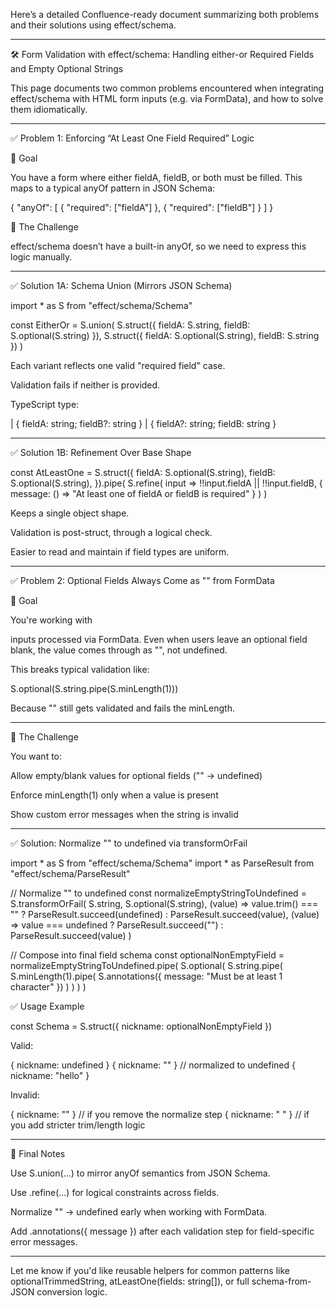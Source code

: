 Here’s a detailed Confluence-ready document summarizing both problems and their solutions using effect/schema.


---

🛠 Form Validation with effect/schema: Handling either-or Required Fields and Empty Optional Strings

This page documents two common problems encountered when integrating effect/schema with HTML form inputs (e.g. via FormData), and how to solve them idiomatically.


---

✅ Problem 1: Enforcing “At Least One Field Required” Logic

📌 Goal

You have a form where either fieldA, fieldB, or both must be filled. This maps to a typical anyOf pattern in JSON Schema:

{
  "anyOf": [
    { "required": ["fieldA"] },
    { "required": ["fieldB"] }
  ]
}

🧨 The Challenge

effect/schema doesn’t have a built-in anyOf, so we need to express this logic manually.


---

✅ Solution 1A: Schema Union (Mirrors JSON Schema)

import * as S from "effect/schema/Schema"

const EitherOr = S.union(
  S.struct({ fieldA: S.string, fieldB: S.optional(S.string) }),
  S.struct({ fieldA: S.optional(S.string), fieldB: S.string })
)

Each variant reflects one valid "required field" case.

Validation fails if neither is provided.

TypeScript type:

| { fieldA: string; fieldB?: string }
| { fieldA?: string; fieldB: string }



---

✅ Solution 1B: Refinement Over Base Shape

const AtLeastOne = S.struct({
  fieldA: S.optional(S.string),
  fieldB: S.optional(S.string),
}).pipe(
  S.refine(
    input => !!input.fieldA || !!input.fieldB,
    { message: () => "At least one of fieldA or fieldB is required" }
  )
)

Keeps a single object shape.

Validation is post-struct, through a logical check.

Easier to read and maintain if field types are uniform.



---

✅ Problem 2: Optional Fields Always Come as "" from FormData

📌 Goal

You're working with <form> inputs processed via FormData. Even when users leave an optional field blank, the value comes through as "", not undefined.

This breaks typical validation like:

S.optional(S.string.pipe(S.minLength(1)))

Because "" still gets validated and fails the minLength.


---

🧨 The Challenge

You want to:

Allow empty/blank values for optional fields ("" → undefined)

Enforce minLength(1) only when a value is present

Show custom error messages when the string is invalid



---

✅ Solution: Normalize "" to undefined via transformOrFail

import * as S from "effect/schema/Schema"
import * as ParseResult from "effect/schema/ParseResult"

// Normalize "" to undefined
const normalizeEmptyStringToUndefined = S.transformOrFail(
  S.string,
  S.optional(S.string),
  (value) => value.trim() === "" 
    ? ParseResult.succeed(undefined) 
    : ParseResult.succeed(value),
  (value) => value === undefined 
    ? ParseResult.succeed("") 
    : ParseResult.succeed(value)
)

// Compose into final field schema
const optionalNonEmptyField = normalizeEmptyStringToUndefined.pipe(
  S.optional(
    S.string.pipe(
      S.minLength(1).pipe(
        S.annotations({ message: "Must be at least 1 character" })
      )
    )
  )
)

✅ Usage Example

const Schema = S.struct({
  nickname: optionalNonEmptyField
})

Valid:

{ nickname: undefined }
{ nickname: "" }  // normalized to undefined
{ nickname: "hello" }

Invalid:

{ nickname: "" }  // if you remove the normalize step
{ nickname: " " } // if you add stricter trim/length logic


---

🧪 Final Notes

Use S.union(...) to mirror anyOf semantics from JSON Schema.

Use .refine(...) for logical constraints across fields.

Normalize "" → undefined early when working with FormData.

Add .annotations({ message }) after each validation step for field-specific error messages.



---

Let me know if you'd like reusable helpers for common patterns like optionalTrimmedString, atLeastOne(fields: string[]), or full schema-from-JSON conversion logic.

